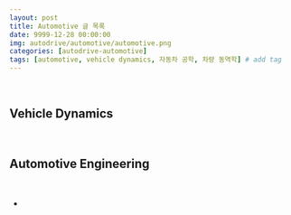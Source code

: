 ```yaml
---
layout: post
title: Automotive 글 목록
date: 9999-12-28 00:00:00
img: autodrive/automotive/automotive.png
categories: [autodrive-automotive] 
tags: [automotive, vehicle dynamics, 자동차 공학, 차량 동역학] # add tag
---
```


<br>

## **Vehicle Dynamics**

<br>

## **Automotive Engineering**

<br>

- 